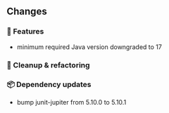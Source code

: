 ## Changes

### 🚀 Features
- minimum required Java version downgraded to 17

### 🧽 Cleanup & refactoring

### 📦 Dependency updates
- bump junit-jupiter from 5.10.0 to 5.10.1